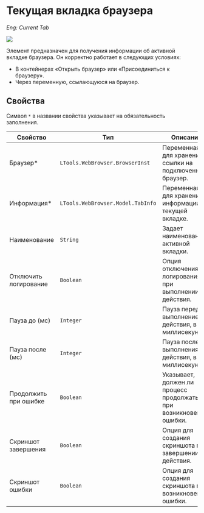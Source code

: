# Текущая вкладка браузера

*Eng: Current Tab*

  ![](<../../.gitbook/assets1/currenttab.png>)

Элемент  предназначен для получения информации об активной вкладке браузера. Он корректно работает в следующих условиях:
- В контейнерах «Открыть браузер» или «Присоединиться к браузеру».
- Через переменную, ссылающуюся на браузер.

## Свойства

Символ `*` в названии свойства указывает на обязательность заполнения.

| Свойство                | Тип                             | Описание                                                                                                                                                         |
|-------------------------|---------------------------------|-----------------------------------------------------------------------------------------------------------------------------------------------------------------|
| Браузер\*               | `LTools.WebBrowser.BrowserInst` | Переменная для хранения ссылки на подключенный браузер.                                                                                                          |
| Информация\*            | `LTools.WebBrowser.Model.TabInfo`| Переменная для хранения информации о текущей вкладке.                                                                                                            |
| Наименование            | `String`                        | Задает наименование активной вкладки.                                                                                                                            |
| Отключить логирование    | `Boolean`                       | Опция отключения логирования при выполнении действия.                                                                                                            |
| Пауза до (мс)           | `Integer`                       | Пауза перед выполнением действия, в миллисекундах.                                                                                                               |
| Пауза после (мс)        | `Integer`                       | Пауза после выполнения действия, в миллисекундах.                                                                                                                |
| Продолжить при ошибке    | `Boolean`                       | Указывает, должен ли процесс продолжаться при возникновении ошибки.                                                                                               |
| Скриншот завершения      | `Boolean`                       | Опция для создания скриншота по завершении действия.                                                                                                             |
| Скриншот ошибки          | `Boolean`                       | Опция для создания скриншота при возникновении ошибки.                                                                                                            |



